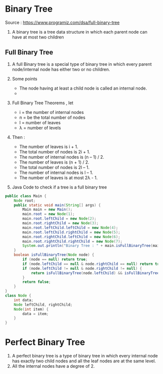 # Binary Tree


Source : https://www.programiz.com/dsa/full-binary-tree

1. A binary tree is a tree data structure in which each parent node can have at most two children

## Full Binary Tree
1. A full Binary tree is a special type of binary tree in which every parent node/internal node has either two or no children.

1. Some points
    - The node having at least a child node is called an internal node.
    - 

1. Full Binary Tree Theorems , let
    - i = the number of internal nodes
    - n = be the total number of nodes
    - l = number of leaves
    - λ = number of levels

1. Then : 
    - The number of leaves is i + 1.
    - The total number of nodes is 2i + 1.
    - The number of internal nodes is (n – 1) / 2.
    - The number of leaves is (n + 1) / 2.
    - The total number of nodes is 2l – 1.
    - The number of internal nodes is l – 1.
    - The number of leaves is at most 2λ - 1.

1. Java Code to check if a tree is a full binary tree

```java
public class Main {
    Node root;
    public static void main(String[] args) {
        Main main = new Main();
        main.root = new Node(1);
        main.root.leftChild = new Node(2);
        main.root.rightChild = new Node(3);
        main.root.leftChild.leftChild = new Node(4);
        main.root.leftChild.rightChild = new Node(5);
        main.root.rightChild.leftChild = new Node(6);
        main.root.rightChild.rightChild = new Node(7);
        System.out.println("Binary Tree : " + main.isFullBinaryTree(main.root));
    }
    boolean isFullBinaryTree(Node node) {
        if (node == null) return true;
        if (node.leftChild == null & node.rightChild == null) return true;
        if (node.leftChild != null & node.rightChild != null) {
            return isFullBinaryTree(node.leftChild) && isFullBinaryTree(node.rightChild);
        }
        return false;
    }
}
class Node {
    int data;
    Node leftChild, rightChild;
    Node(int item) {
        data = item;
    }
}
```

# Perfect Binary Tree

1. A perfect binary tree is a type of binary tree in which every internal node has exactly two child nodes and all the leaf nodes are at the same level.
1. All the internal nodes have a degree of 2.
